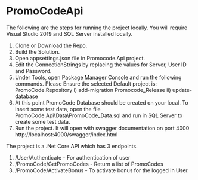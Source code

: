 # PromoCodeApi

The following are the steps for running the project locally. You will require Visual Studio 2019 and SQL Server installed locally.
1. Clone or Download the Repo.
2. Build the Solution.
3. Open appsettings.json file in Promocode.Api project. 
4. Edit the ConnectionStrings by replacing the values for Server, User ID and Password.
5. Under Tools, open Package Manager Console and run the following commands. Please Ensure the selected Default project is: PromoCode.Repository
  i) add-migration Promocode_Release
  ii) update-database
6. At this point PromoCode Database should be created on your local. To insert some test data, open the file PromoCode.Api\Data\PromoCode_Data.sql and run in SQL Server to create some test data.
7. Run the project. It will open with swagger documentation on port 4000 http://localhost:4000/swagger/index.html

The project is a .Net Core API which has 3 endpoints. 
1. /User/Authenticate - For authentication of user 
2. /PromoCode/GetPromoCodes - Return a list of PromoCodes
3. /PromoCode/ActivateBonus - To activate bonus for the logged in User.

